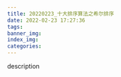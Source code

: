 ```yaml
---
title: 20220223_十大排序算法之希尔排序
date: 2022-02-23 17:27:36
tags:
banner_img:
index_img:
categories:
---
```


description

<!-- more -->
